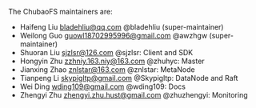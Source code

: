 The ChubaoFS maintainers are:

* Haifeng Liu <bladehliu@qq.com> @bladehliu (super-maintainer)
* Weilong Guo <guowl18702995996@gmail.com> @awzhgw (super-maintainer)
* Shuoran Liu <sjzlsr@126.com> @sjzlsr: Client and SDK
* Hongyin Zhu <zzhniy.163.niy@163.com> @zhuhyc: Master
* Jianxing Zhao <znlstar@163.com> @znlstar: MetaNode
* Tianpeng Li <skypigltp@gmail.com> @Skypigltp: DataNode and Raft
* Wei Ding <wding109@gmail.com> @wding109: Docs
* Zhengyi Zhu  <zhengyi.zhu.hust@gmail.com> @zhuzhengyi: Monitoring

